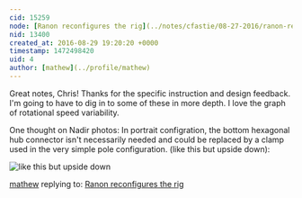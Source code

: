 ```yaml
---
cid: 15259
node: [Ranon reconfigures the rig](../notes/cfastie/08-27-2016/ranon-reconfigures-the-rig)
nid: 13400
created_at: 2016-08-29 19:20:20 +0000
timestamp: 1472498420
uid: 4
author: [mathew](../profile/mathew)
---
```


Great notes, Chris! Thanks for the specific instruction and design feedback. I'm going to have to dig in to some of these in more depth. I love the graph of rotational speed variability.

One thought on Nadir photos:
In portrait configration, the bottom hexagonal hub connector isn't necessarily needed and could be replaced by a clamp used in the very simple pole configuration. (like this but upside down):

![like this but upside down](https://i.publiclab.org/system/images/photos/000/017/532/original/Reconfigurable_Rig_Pole_Configuration.jpg)

[mathew](../profile/mathew) replying to: [Ranon reconfigures the rig](../notes/cfastie/08-27-2016/ranon-reconfigures-the-rig)

